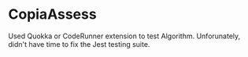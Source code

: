 # CopiaAssess

Used Quokka or CodeRunner extension to test Algorithm. Unforunately, didn't have time to fix the Jest testing suite. 